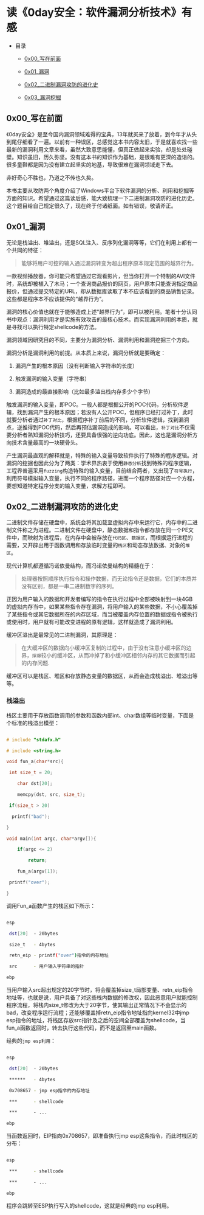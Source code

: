 # 读《0day安全：软件漏洞分析技术》有感

* 目录
  * [0x00_写在前面](#0x00_写在前面)
  * [0x01_漏洞](#0x01_漏洞)
  * [0x02_二进制漏洞攻防的进化史](#0x02_二进制漏洞攻防的进化史)
  * [0x03_漏洞挖掘](0x03_漏洞挖掘)

## 0x00_写在前面

《0day安全》是至今国内漏洞领域难得的宝典，13年就买来了放着，到今年才从头到尾仔细看了一遍。以前有一种误区，总感觉这本书内容太旧，于是就喜欢找一些最新的漏洞利用文章来看，虽然大致意思能懂，但真正做起来实验，却是处处碰壁。知识虽旧，历久弥坚。没有这本书的知识作为基础，是很难有更深的造诣的。很多童鞋都是因为没有建立起坚实的地基，导致很难在漏洞领域走下去。

非好奇心不胜也，乃道之不传也久矣。

本书主要从攻防两个角度介绍了Windows平台下软件漏洞的分析、利用和挖掘等方面的知识。希望通过这篇读后感，能大致梳理一下二进制漏洞攻防的进化历史。这个题目给自己规定很久了，现在终于付诸纸面。如有错误，敬请斧正。

## 0x01_漏洞

无论是栈溢出、堆溢出，还是SQL注入、反序列化漏洞等等，它们在利用上都有一个共同的特征：

> 能够将用户可控的输入通过漏洞转变为超出程序原本规定范围的越界行为。

一款视频播放器，你可能只希望通过它观看影片，但当你打开一个特制的AVI文件时，系统却被植入了木马；一个查询商品报价的网页，用户原本只能查询指定商品报价，但通过提交特定的URL，却从数据库读取了本不应该看到的商品销售记录。这些都是程序本不应该提供的“越界行为”。

漏洞的核心价值也就在于能够造成上述“越界行为”，即可以被利用。笔者十分认同书中观点：漏洞利用才是实施有效攻击的最核心技术。而实现漏洞利用的本质，就是寻找可以执行特定shellcode的方法。

漏洞领域因研究目的不同，主要分为漏洞分析、漏洞利用和漏洞挖掘三个方向。

漏洞分析是漏洞利用的前提。从本质上来说，漏洞分析就是要确定：

1. 漏洞产生的根本原因（没有判断输入字符串的长度）
2. 触发漏洞的输入变量（字符串）
3. 漏洞造成的最直接影响（比如最多溢出栈内存多少个字节）

触发漏洞的输入变量，即POC。一般人都是根据公开的POC代码，分析软件逻辑，找到漏洞产生的根本原因；若没有人公开POC，但程序已经打过补丁，此时就要分析者通过`补丁对比`，根据程序补丁前后的不同，分析软件逻辑，找到漏洞点，逆推得到POC代码，然后再预估漏洞造成的影响。可以看出，`补丁对比`不仅需要分析者熟知漏洞分析技巧，还要具备很强的逆向功底。因此，这也是漏洞分析方向技术含量最高的一块硬骨头。





产生漏洞最直观的解释就是，特殊的输入变量导致软件执行了特殊的程序逻辑。对漏洞的挖掘也因此分为了两类：学术界热衷于使用`静态分析`找到特殊的程序逻辑，工程界普遍采用`fuzzing`构造特殊的输入变量，目前结合两者，又出现了`符号执行`，利用符号模拟输入变量，执行不同的程序路径，进而一个程序路径对应一个方程，要想知道特定程序分支的输入变量，求解方程即可。

## 0x02_二进制漏洞攻防的进化史

二进制文件存储在硬盘中，系统会将其加载至虚拟内存中来运行它，内存中的二进制文件称之为进程。二进制文件在硬盘中，静态数据和指令都存放在同一个PE文件中，而映射为进程后，在内存中会被存放在`代码区`、`数据区`，而根据运行进程的需要，又开辟出用于函数调用和存放临时变量的`栈区`和动态存放数据、对象的`堆区`。

现代计算机都遵循冯诺依曼结构，而冯诺依曼结构的精髓在于：

> 处理器按照顺序执行指令和操作数据，而无论指令还是数据，它们的本质并没有区别，都是一串二进制数字的序列。

正因为用户输入的数据和开发者编写的指令在执行过程中全部被映射到一块4GB的虚拟内存当中，如果某些指令存在漏洞，将用户输入的某些数据，不小心覆盖掉了某些指令或其它数据所在的内存区域，而当被覆盖内存位置的数据或指令被执行或使用时，用户就有可能改变进程的原有逻辑，这样就造成了漏洞利用。

缓冲区溢出是最常见的二进制漏洞，其原理是：
> 在大缓冲区的数据向小缓冲区复制的过程中，由于没有注意小缓冲区的边界，`撑爆`较小的缓冲区，从而冲掉了和小缓冲区相邻内存的其它数据而引起的内存问题.

缓冲区可以是栈区、堆区和存放静态变量的数据区，从而会造成栈溢出、堆溢出等等。

### 栈溢出
栈区主要用于存放函数调用的参数和函数内部int、char数组等临时变量，下面是个标准的栈溢出模型：
```c
# include "stdafx.h"
# include <string.h>
void fun_a(char*src){
 int size_t = 20;
	char dst[20];
	memcpy(dst, src, size_t);
 if(size_t > 20)
  printf("bad");
}
void main(int argc, char*argv[]){
	if(argc <= 2)
		return;
	fun_a(argv[1]);
 printf("over");
}
```
调用Fun_a函数产生的栈区如下所示：
```bash
esp
 dst[20]  - 20bytes
 size_t   - 4bytes
 retn_eip - printf("over")指令的内存地址
 src      - 用户输入字符串的指针
ebp
```
当用户输入src超出规定的20字节时，将会覆盖掉size_t局部变量、retn_eip指令地址等，也就是说，用户具备了对这些栈内数据的修改权，因此恶意用户就能控制程序流程，将栈内size_t修改为大于20字节，使其输出正常情况下不会显示的bad，改变程序运行流程；还能够覆盖掉retn_eip指令地址指向kernel32中jmp esp指令的地址，将栈区存放src指针及之后的空间全部覆盖为shellcode，当fun_a函数返回时，转去执行这些代码，而不是返回至main函数。

经典的`jmp esp利用`：
```bash
esp
 dst[20]  - 20bytes
 ******   - 4bytes
 0x708657 - jmp esp指令的内存地址
 ***      - shellcode
 ***      - ...
ebp
```
当函数返回时，EIP指向0x708657，即准备执行jmp esp这条指令，而此时栈区的分布：
```bash
esp
 ***      - shellcode
 ***      - ...
ebp
```
程序会跳转至ESP执行写入的shellcode，这就是经典的jmp esp利用。
